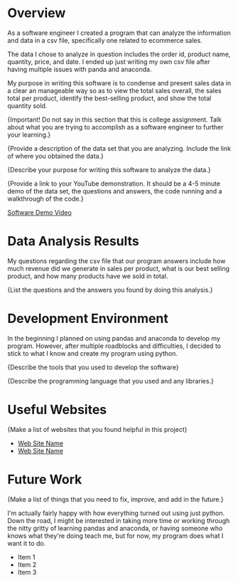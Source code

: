 # Overview

As a software engineer I created a program that can analyze the information and data in a csv file, specifically one related to ecommerce sales.

The data I chose to analyze in question includes the order id, product name, quantity, price, and date.  I ended up just writing my own csv file after having multiple issues with panda and anaconda.

My purpose in writing this software is to condense and present sales data in a clear an manageable way so as to view the total sales overall, the sales total per product, identify the best-selling product, and show the total quantity sold.

{Important!  Do not say in this section that this is college assignment.  Talk about what you are trying to accomplish as a software engineer to further your learning.}

{Provide a description of the data set that you are analyzing.  Include the link of where you obtained the data.}

{Describe your purpose for writing this software to analyze the data.}

{Provide a link to your YouTube demonstration.  It should be a 4-5 minute demo of the data set, the questions and answers, the code running and a walkthrough of the code.}


[Software Demo Video](https://youtu.be/lSItsFUv5VQ)

# Data Analysis Results

My questions regarding the csv file that our program answers include how much revenue did we generate in sales per product, what is our best selling product, and how many products have we sold in total.

{List the questions and the answers you found by doing this analysis.}

# Development Environment

In the beginning I planned on using pandas and anaconda to develop my program.  However, after multiple roadblocks and difficulties, I decided to stick to what I know and create my program using python.

{Describe the tools that you used to develop the software}

{Describe the programming language that you used and any libraries.}

# Useful Websites

{Make a list of websites that you found helpful in this project}
* [Web Site Name](http://url.link.goes.here)
* [Web Site Name](http://url.link.goes.here)

# Future Work

{Make a list of things that you need to fix, improve, and add in the future.}

I'm actually fairly happy with how everything turned out using just python.  Down the road, I might be interested in taking more time or working through the nitty gritty of learning pandas and anaconda, or having someone who knows what they're doing teach me, but for now, my program does what I want it to do.

* Item 1
* Item 2
* Item 3